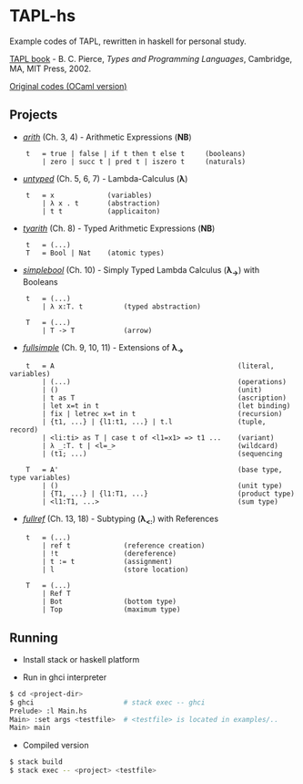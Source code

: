 
# TAPL-hs
Example codes of TAPL, rewritten in haskell for personal study.

[TAPL book](http://www.cis.upenn.edu/~bcpierce/tapl/main.html) \- B. C. Pierce, *Types and Programming Languages*, Cambridge, MA, MIT Press, 2002. 

[Original codes (OCaml version)](http://www.cis.upenn.edu/~bcpierce/tapl/checkers/)


## Projects

* *[arith](arith)* (Ch. 3, 4) - Arithmetic Expressions (**NB**)  

```
    t   = true | false | if t then t else t     (booleans)
        | zero | succ t | pred t | iszero t     (naturals)
```
* *[untyped](untyped)* (Ch. 5, 6, 7) - Lambda-Calculus (**λ**)   
```
    t   = x             (variables) 
        | λ x . t       (abstraction) 
        | t t           (applicaiton)
```
* *[tyarith](tyarith)* (Ch. 8) - Typed Arithmetic Expressions (**NB**) 
```
    t   = (...)         
    T   = Bool | Nat    (atomic types)
```
* *[simplebool](simplebool)* (Ch. 10) - Simply Typed Lambda Calculus (**λ<sub>→</sub>**) with Booleans     
```
    t   = (...)        
        | λ x:T. t          (typed abstraction)

    T   = (...)         
        | T -> T            (arrow)
```
* *[fullsimple](fullsimple)* (Ch. 9, 10, 11) - Extensions of **λ<sub>→</sub>**  
```
    t   = A                                             (literal, variables)
        | (...)                                         (operations)
        | ()                                            (unit)
        | t as T                                        (ascription)
        | let x=t in t                                  (let binding)
        | fix | letrec x=t in t                         (recursion)
        | {t1, ...} | {l1:t1, ...} | t.l                (tuple, record) 
        | <li:ti> as T | case t of <l1=x1> => t1 ...    (variant)
        | λ _:T. t | <l=_>                              (wildcard)
        | (t1; ...)                                     (sequencing

    T   = A'                                            (base type, type variables)
        | ()                                            (unit type)
        | {T1, ...} | {l1:T1, ...}                      (product type)
        | <l1:T1, ...>                                  (sum type)
``` 
* *[fullref](fullref)* (Ch. 13, 18) - Subtyping (**λ<sub>\<:</sub>**) with References 
```
    t   = (...)
        | ref t             (reference creation)
        | !t                (dereference)
        | t := t            (assignment)
        | l                 (store location)

    T   = (...)
        | Ref T 
        | Bot               (bottom type)
        | Top               (maximum type)
```

## Running 
* Install stack or haskell platform 

* Run in ghci interpreter
```bash
$ cd <project-dir>
$ ghci                      # stack exec -- ghci 
Prelude> :l Main.hs
Main> :set args <testfile>  # <testfile> is located in examples/..
Main> main 
```

* Compiled version
```bash
$ stack build 
$ stack exec -- <project> <testfile>
```
